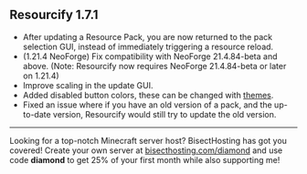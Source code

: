 ## Resourcify 1.7.1

- After updating a Resource Pack, you are now returned to the pack selection GUI, instead of immediately triggering a
  resource reload.
- (1.21.4 NeoForge) Fix compatibility with NeoForge 21.4.84-beta and above. (Note: Resourcify now requires NeoForge
  21.4.84-beta or later on 1.21.4)
- Improve scaling in the update GUI.
- Added disabled button colors, these can be changed
  with [themes](https://github.com/DeDiamondPro/Resourcify/blob/master/README.md#theming).
- Fixed an issue where if you have an old version of a pack, and the up-to-date version, Resourcify would still try to
  update the old version.

----------------------------------------------------------------------------------------------------

Looking for a top-notch Minecraft server host? BisectHosting has got you covered! Create your own server
at [bisecthosting.com/diamond](https://bisecthosting.com/diamond?r=resourcify+update) and use code **diamond** to get
25% of your first month while also supporting me!